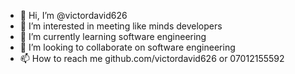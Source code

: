 - 👋 Hi, I’m @victordavid626
- 👀 I’m interested in meeting like minds developers
- 🌱 I’m currently learning software engineering
- 💞️ I’m looking to collaborate on software engineering
- 📫 How to reach me github.com/victordavid626 or 07012155592

<!---
victordavid626/victordavid626 is a ✨ special ✨ repository because its `README.md` (this file) appears on your GitHub profile.
You can click the Preview link to take a look at your changes.
--->
